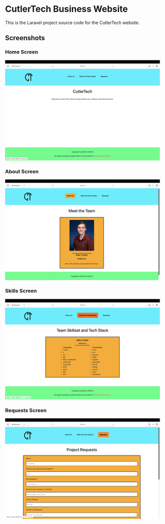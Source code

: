 # CutlerTech Business Website

This is the Laravel project source code for the CutlerTech website.

## Screenshots

### Home Screen

![Home Screen](Home.png)

### About Screen

![About Screen](About.png)

### Skills Screen

![Skills Screen](Skills.png)

### Requests Screen

![Requests Screen](Requests.png)